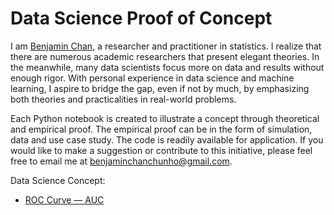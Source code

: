# Data Science Proof of Concept
I am [Benjamin Chan](https://www.linkedin.com/in/benjamin-chan-chun-ho), a researcher and practitioner in statistics. I realize that there are numerous academic researchers that present elegant theories. In the meanwhile, many data scientists focus more on data and results without enough rigor. With personal experience in data science and machine learning, I aspire to bridge the gap, even if not by much, by emphasizing both theories and practicalities in real-world problems.

Each Python notebook is created to illustrate a concept through theoretical and empirical proof. The empirical proof can be in the form of simulation, data and use case study. The code is readily available for application. If you would like to make a suggestion or contribute to this initiative, please feel free to email me at benjaminchanchunho@gmail.com.

Data Science Concept:
* [ROC Curve — AUC](https://nbviewer.jupyter.org/github/BenjaminChanChunHo/Data_Science_Proof_of_Concept/blob/master/ROC_AUC/ROC_AUC.ipynb)
